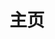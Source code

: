 ---
home: true
layout: BlogHome
icon: home
title: 主页
heroImage: /pwa/144.png
bgImage: //file.mo7.cc/api/public/bz?idx=1
heroText: 十⁸⁹
heroFullScreen: true
tagline: 隔牖风惊竹，开窗雪满山。
description: 十⁸⁹,博客,记录,分享
article: false
index: false
projects:
  - icon: jiansuo
    name: 查看索引
    desc: 站内文章索引和分类
    link: /article

  - icon: youlian
    name: 友情链接
    desc: 欢迎交换友情链接
    link: /favorite/links/friend

  - icon: liuyan
    name: 留言板
    desc: 欢迎交换友情链接
    link: /about/guestbook

footer: true
permalink: /
---